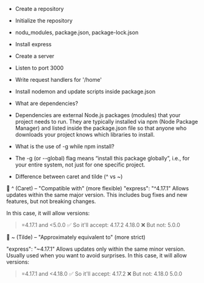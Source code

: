 - Create a repository
- Initialize the repository
- nodu_modules, package.json, package-lock.json
- Install express
- Create a server
- Listen to port 3000
- Write request handlers for '/home'
- Install nodemon and update scripts inside package.json


- What are dependencies?
- Dependencies are external Node.js packages (modules) that your project needs to run. They are typically installed via npm (Node Package Manager) and listed inside the package.json file so that anyone who downloads your project knows which libraries to install.


- What is the use of -g while npm install?
- The -g (or --global) flag means “install this package globally”, i.e., for your entire system, not just for one specific project.


- Difference between caret and tilde (^ vs ~)

🔹 ^ (Caret) – "Compatible with" (more flexible)
"express": "^4.17.1"
Allows updates within the same major version.
This includes bug fixes and new features, but not breaking changes.

In this case, it will allow versions:

>=4.17.1 and <5.0.0
✅ So it'll accept:
4.17.2
4.18.0
❌ But not: 5.0.0

🔹 ~ (Tilde) – "Approximately equivalent to" (more strict)

"express": "~4.17.1"
Allows updates only within the same minor version.
Usually used when you want to avoid surprises.
In this case, it will allow versions:

>=4.17.1 and <4.18.0
✅ So it'll accept:
4.17.2
❌ But not:
4.18.0
5.0.0


